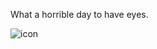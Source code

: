 What a horrible day to have eyes.

![icon](https://github.com/danimalforlife/marioS/assets/117661382/18b0a2a3-111a-46d5-8540-8d07b9ffa202)
